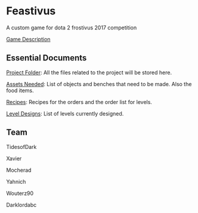 # Feastivus
A custom game for dota 2 frostivus 2017 competition

[Game Description](https://docs.google.com/document/d/1LX7-WHYXUeFBiRISCC3jV0Zj1dpfoDTchc2iFsCtNDI/edit?usp=sharing)

## Essential Documents
[Project Folder](https://drive.google.com/drive/folders/0B7dpugx95_vaTFgzOGNUUTVBaFk?usp=sharing): All the files related to the project will be stored here.

[Assets Needed](https://docs.google.com/spreadsheets/d/1U7VmmB3FIOqoagD-y7_0GWX0rpxufpAq3ta8DdJloFA/edit?usp=sharing): List of objects and benches that need to be made. Also the food items. 

[Recipes](https://docs.google.com/spreadsheets/d/16kx5KXRhJg1yHL1_yaA-5B_Xt6RxQQ9H8X1mGXEQklE/edit?usp=drive_web): Recipes for the orders and the order list for levels. 

[Level Designs](https://drive.google.com/drive/folders/0B7dpugx95_vaa19RRDZDQ2huSVU?usp=sharing): List of levels currently designed. 

## Team
TidesofDark

Xavier

Mocherad

Yahnich

Wouterz90

Darklordabc
